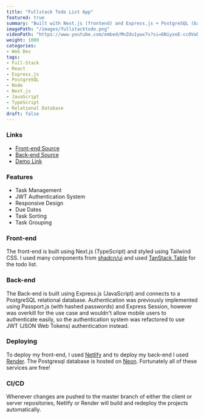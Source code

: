```yaml
---
title: "Fullstack Todo List App"
featured: true
summary: "Built with Next.js (frontend) and Express.js + PostgreSQL (backend), this app lets users create, organize, and manage tasks in real-time. Features include task grouping, due dates, and user authentication with sessions. Styled using Tailwind CSS and component libraries for a clean, responsive UI."
imagePath: "/images/fullstacktodo.png"
videoPath: "https://www.youtube.com/embed/MnZdu1ywx7s?si=6NiyxoE-ccOVoDr9"
weight: 1000
categories:
- Web Dev
tags:
- Full-Stack
- React
- Express.js
- PostgreSQL
- Node
- Next.js
- JavaScript
- TypeScript
- Relational Database
draft: false
---
```


### Links
- [Front-end Source](https://github.com/erikbolumburu11/todolist-client)
- [Back-end Source](https://github.com/erikbolumburu11/todolist-server)
- [Demo Link](https://bolumburutodolist.netlify.app/)

### Features
- Task Management
- JWT Authentication System
- Responsive Design
- Due Dates
- Task Sorting
- Task Grouping

### Front-end
The front-end is built using Next.js (TypeScript) and styled using Tailwind CSS. I used many components from [shadcn/ui](https://ui.shadcn.com/) and used [TanStack Table](https://tanstack.com/table/latest) for the todo list.

### Back-end
The Back-end is built using Express.js (JavaScript) and connects to a PostgreSQL relational database. Authentication was previously implemented using Passport.js (with hashed passwords) and Express Session, however was overkill for the use case and wouldn't allow mobile users to authenticate easily, so the authentication system was refactored to use JWT (JSON Web Tokens) authentication instead.

### Deploying
To deploy my front-end, I used [Netlify](https://www.netlify.com/) and to deploy my back-end I used [Render](https://render.com/). The Postgresql database is hosted on [Neon](https://neon.com/). Fortunately all of these services are free!

### CI/CD
Whenever changes are pushed to the master branch of either the client or server repositories, Netlify or Render will build and redeploy the projects automatically.